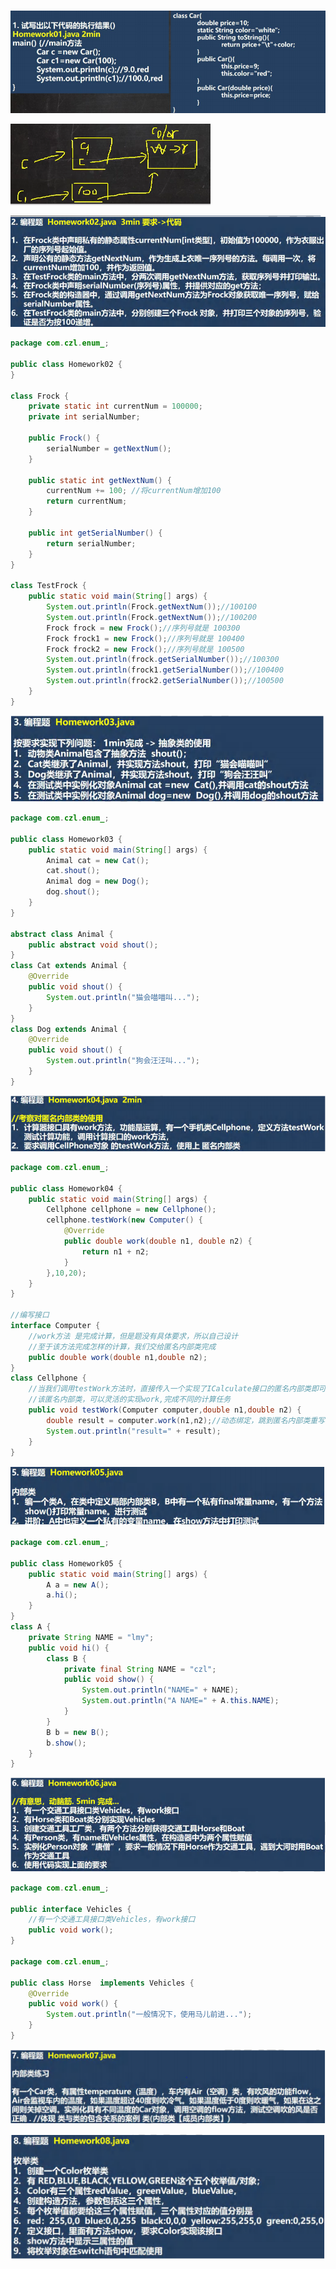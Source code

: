 ![1](../notes-images/202403091123840.png) 

![2](../notes-images/202403091123266.png) 



![3](../notes-images/202403091123115.png) 

```java
package com.czl.enum_;

public class Homework02 {
}

class Frock {
    private static int currentNum = 100000;
    private int serialNumber;

    public Frock() {
        serialNumber = getNextNum();
    }

    public static int getNextNum() {
        currentNum += 100; //将currentNum增加100
        return currentNum;
    }

    public int getSerialNumber() {
        return serialNumber;
    }
}

class TestFrock {
    public static void main(String[] args) {
        System.out.println(Frock.getNextNum());//100100
        System.out.println(Frock.getNextNum());//100200
        Frock frock = new Frock();//序列号就是 100300
        Frock frock1 = new Frock();//序列号就是 100400
        Frock frock2 = new Frock();//序列号就是 100500
        System.out.println(frock.getSerialNumber());//100300
        System.out.println(frock1.getSerialNumber());//100400
        System.out.println(frock2.getSerialNumber());//100500
    }
}
```



![4](../notes-images/202403091124791.png) 

```java
package com.czl.enum_;

public class Homework03 {
    public static void main(String[] args) {
        Animal cat = new Cat();
        cat.shout();
        Animal dog = new Dog();
        dog.shout();
    }
}

abstract class Animal {
    public abstract void shout();
}
class Cat extends Animal {
    @Override
    public void shout() {
        System.out.println("猫会喵喵叫...");
    }
}
class Dog extends Animal {
    @Override
    public void shout() {
        System.out.println("狗会汪汪叫...");
    }
}
```



![5](../notes-images/202403091124274.png) 

```java
package com.czl.enum_;

public class Homework04 {
    public static void main(String[] args) {
        Cellphone cellphone = new Cellphone();
        cellphone.testWork(new Computer() {
            @Override
            public double work(double n1, double n2) {
                return n1 + n2;
            }
        },10,20);
    }
}

//编写接口
interface Computer {
    //work方法 是完成计算，但是题没有具体要求，所以自己设计
    //至于该方法完成怎样的计算，我们交给匿名内部类完成
    public double work(double n1,double n2);
}
class Cellphone {
    //当我们调用testWork方法时，直接传入一个实现了ICalculate接口的匿名内部类即可
    //该匿名内部类，可以灵活的实现work,完成不同的计算任务
    public void testWork(Computer computer,double n1,double n2) {
        double result = computer.work(n1,n2);//动态绑定，跳到匿名内部类重写的方法
        System.out.println("result=" + result);
    }
}
```



![6](../notes-images/202403091125418.png) 

```java
package com.czl.enum_;
 
public class Homework05 {
    public static void main(String[] args) {
        A a = new A();
        a.hi();
    }
}
class A {
    private String NAME = "lmy";
    public void hi() {
        class B {
            private final String NAME = "czl";
            public void show() {
                System.out.println("NAME=" + NAME);
                System.out.println("A NAME=" + A.this.NAME);
            }
        }
        B b = new B();
        b.show();
    }
}
```



![7](../notes-images/202403091126527.png) 

```java
package com.czl.enum_;

public interface Vehicles {
    //有一个交通工具接口类Vehicles，有work接口
    public void work();
}

package com.czl.enum_;

public class Horse  implements Vehicles {
    @Override
    public void work() {
        System.out.println("一般情况下，使用马儿前进...");
    }
}
```



![image-20240826111106989](../notes-images/image-20240826111106989.png)



![image-20240826111421509](../notes-images/image-20240826111421509.png)
